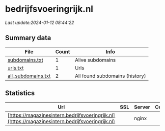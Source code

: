 # bedrijfsvoeringrijk.nl
*Last update:2024-01-12 08:44:22*
## Summary data
| File       | Count | Info |
|------------|-------|------|
|[subdomains.txt](/data/bedrijfsvoeringrijk/subdomains.txt)|1|Alive subdomains|
|[urls.txt](/data/bedrijfsvoeringrijk/urls.txt)|1|Urls|
|[all_subdomains.txt](/data/bedrijfsvoeringrijk/all_subdomains.txt)|2|All found subdomains (history)|
## Statistics
| Url | SSL | Server | Cookie | HSTS | CSP | XFO | XXP | RP | Tech |
|------------|-------|------|------|------|------|------|------|------|------|
|[https://magazinesintern.bedrijfsvoeringrijk.nl](https://magazinesintern.bedrijfsvoeringrijk.nl)| |nginx| |:white_check_mark: | |:warning: |:white_check_mark: | |:white_check_mark: | |:white_check_mark: | |HSTS Nginx| |
